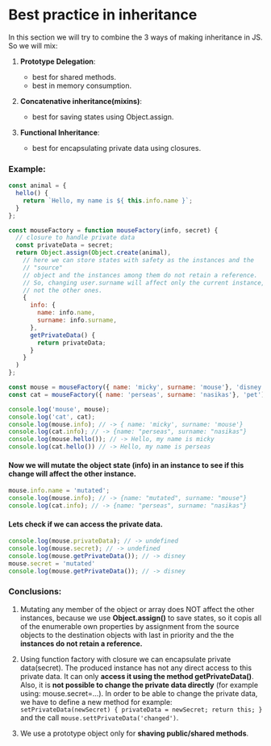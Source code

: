 # Best practice in inheritance

In this section we will try to combine the 3 ways of making inheritance in JS. So we will mix:

1. **Prototype Delegation**: 
    - best for shared methods. 
    - best in memory consumption.

2. **Concatenative inheritance(mixins)**:
    - best for saving states using Object.assign.

3. **Functional Inheritance**:
    - best for encapsulating private data using closures.

### Example:

```js
const animal = {
  hello() {
    return `Hello, my name is ${ this.info.name }`;
  }
};

const mouseFactory = function mouseFactory(info, secret) {
  // closure to handle private data
  const privateData = secret;
  return Object.assign(Object.create(animal),
    // here we can store states with safety as the instances and the 
    // "source" 
    // object and the instances among them do not retain a reference.
    // So, changing user.surname will affect only the current instance, and 
    // not the other ones.
    {
      info: {
        name: info.name,
        surname: info.surname,
      },
      getPrivateData() {
        return privateData;
      }
    }
  )
};

const mouse = mouseFactory({ name: 'micky', surname: 'mouse'}, 'disney');
const cat = mouseFactory({ name: 'perseas', surname: 'nasikas'}, 'pet');
```

```js
console.log('mouse', mouse);
console.log('cat', cat);
console.log(mouse.info); // -> { name: 'micky', surname: 'mouse'}
console.log(cat.info); // -> {name: "perseas", surname: "nasikas"}
console.log(mouse.hello()); // -> Hello, my name is micky
console.log(cat.hello()) // -> Hello, my name is perseas
```

#### Now we will mutate the object state (info) in an instance to see if this change will affect the other instance.

```js
mouse.info.name = 'mutated';
console.log(mouse.info); // -> {name: "mutated", surname: "mouse"}
console.log(cat.info); // -> {name: "perseas", surname: "nasikas"}
```

#### Lets check if we can access the private data.

```js
console.log(mouse.privateData); // -> undefined
console.log(mouse.secret); // -> undefined
console.log(mouse.getPrivateData()); // -> disney
mouse.secret = 'mutated'
console.log(mouse.getPrivateData()); // -> disney
```

### Conclusions:

  1. Mutating any member of the object or array does NOT affect the other instances, because we use **Object.assign()** to save states, so it copis all of the enumerable own properties by assignment from the source objects to the destination objects with last in priority and the the **instances do not retain a reference.**

  2. Using function factory with closure we can encapsulate private data(secret). The produced instance has not any direct access to this private data. It can only **access it using the method getPrivateData()**. Also, it is **not possible to change the private data directly** (for example using: mouse.secret=...). In order to be able to change the private data, we have to define a new method for example: ` setPrivateData(newSecret) { privateData = newSecret; return this; }` and the call `mouse.settPrivateData('changed')`.

  3. We use a prototype object only for **shaving public/shared methods**.
